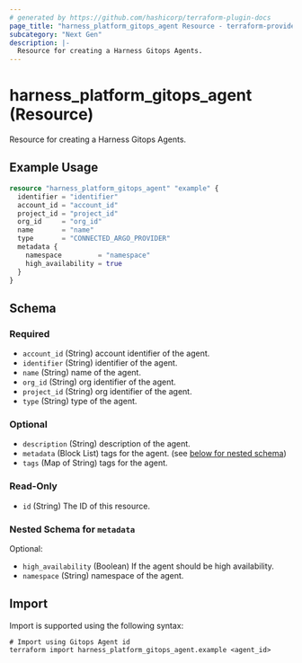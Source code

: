 ```yaml
---
# generated by https://github.com/hashicorp/terraform-plugin-docs
page_title: "harness_platform_gitops_agent Resource - terraform-provider-harness"
subcategory: "Next Gen"
description: |-
  Resource for creating a Harness Gitops Agents.
---
```


# harness_platform_gitops_agent (Resource)

Resource for creating a Harness Gitops Agents.

## Example Usage

```terraform
resource "harness_platform_gitops_agent" "example" {
  identifier = "identifier"
  account_id = "account_id"
  project_id = "project_id"
  org_id     = "org_id"
  name       = "name"
  type       = "CONNECTED_ARGO_PROVIDER"
  metadata {
    namespace         = "namespace"
    high_availability = true
  }
}
```

<!-- schema generated by tfplugindocs -->
## Schema

### Required

- `account_id` (String) account identifier of the agent.
- `identifier` (String) identifier of the agent.
- `name` (String) name of the agent.
- `org_id` (String) org identifier of the agent.
- `project_id` (String) org identifier of the agent.
- `type` (String) type of the agent.

### Optional

- `description` (String) description of the agent.
- `metadata` (Block List) tags for the agent. (see [below for nested schema](#nestedblock--metadata))
- `tags` (Map of String) tags for the agent.

### Read-Only

- `id` (String) The ID of this resource.

<a id="nestedblock--metadata"></a>
### Nested Schema for `metadata`

Optional:

- `high_availability` (Boolean) If the agent should be high availability.
- `namespace` (String) namespace of the agent.

## Import

Import is supported using the following syntax:

```shell
# Import using Gitops Agent id
terraform import harness_platform_gitops_agent.example <agent_id>
```
